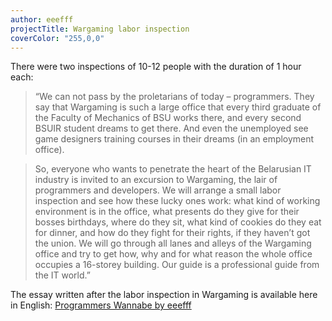 ```yaml
---
author: eeefff
projectTitle: Wargaming labor inspection
coverColor: "255,0,0"
---
```


There were two inspections of 10-12 people with the duration of 1 hour each:

> “We can not pass by the proletarians of today – programmers. They say that Wargaming is such a large office that every third graduate of the Faculty of Mechanics of BSU works there, and every second BSUIR student dreams to get there. And even the unemployed see game designers training courses in their dreams (in an employment office).

> So, everyone who wants to penetrate the heart of the Belarusian IT industry is  invited to an excursion to Wargaming, the lair of programmers and developers. We will arrange a small labor inspection and see how these lucky ones work: what kind of working environment is in the office, what presents do they give for their bosses birthdays, where do they sit, what kind of cookies do they eat for dinner, and how do they fight for their rights, if they haven’t got the union. We will go through all lanes and alleys of the Wargaming office and try to get  how, why and for what reason the whole office occupies a 16-storey building. Our guide is a professional guide from the IT world.”

The essay written after the labor inspection in Wargaming is available here in English: [Programmers Wannabe by eeefff](http://networkcultures.org/entreprecariat/programmers-wannabe-by-eeefff/)
